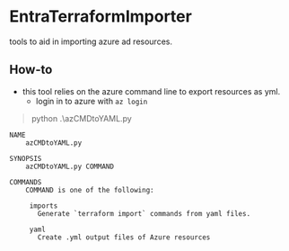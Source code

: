 # EntraTerraformImporter
tools to aid in importing azure ad resources. 

## How-to

* this tool relies on the azure command line to export resources as yml. 
  * login in to azure with `az login`

> python .\azCMDtoYAML.py   

```                      
NAME
    azCMDtoYAML.py

SYNOPSIS
    azCMDtoYAML.py COMMAND

COMMANDS
    COMMAND is one of the following:

     imports
       Generate `terraform import` commands from yaml files.

     yaml
       Create .yml output files of Azure resources
```
